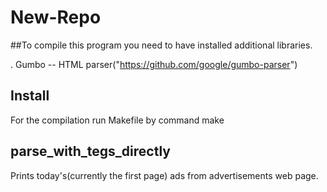 # New-Repo##To compile this program you need to have installed additional libraries..   Gumbo -- HTML parser("https://github.com/google/gumbo-parser")## InstallFor the compilation run Makefile by command make## parse_with_tegs_directlyPrints today's(currently the first page) ads from advertisements web page.